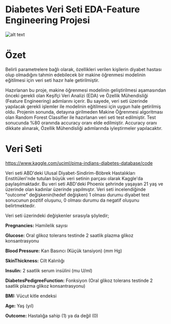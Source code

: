 # Diabetes Veri Seti EDA-Feature Engineering Projesi
![alt text](https://cic.co.ke/wp-content/uploads/2020/11/Better-Technology-Means-Better-Care-for-Diabetes-Management.jpg)
# Özet
Belirli parametrelere bağlı olarak, özellikleri verilen kişilerin diyabet hastası olup olmadığını tahmin edebilecek bir makine öğrenmesi modelinin eğitilmesi için veri seti hazır hale getirilmiştir.

Hazırlanan bu proje, makine öğrenmesi modelinin geliştirilmesi aşamasından önceki gerekli olan Keşifçi Veri Analizi (EDA) ve Özellik Mühendisliği (Feature Engineering) adımlarını içerir. Bu sayede, veri seti üzerinde yapılacak gerekli işlemler ile modelinin eğitilmesi için uygun hale getirilmiş oldu.
Projenin sonunda, detayına girilmeden Makine Öğrenmesi algoritması olan Random Forest Classifier ile hazırlanan veri seti test edilmiştir. Test sonucunda %80 oranında accuracy oranı elde edilmiştir. Accuracy oranı dikkate alınarak, Özellik Mühendisliği adımlarında iyleştirmeler yapılacaktır.

# Veri Seti
https://www.kaggle.com/uciml/pima-indians-diabetes-database/code

Veri seti ABD'deki Ulusal Diyabet-Sindirim-Böbrek Hastalıkları Enstitüleri'nde tutulan büyük veri setinin parçası olarak Kaggle'da paylaşılmaktadır. Bu veri seti ABD'deki Phoenix şehrinde yaşayan 21 yaş ve üzerinde olan kadınlar üzerinde yapılmıştır. Veri seti incelendiğinde "outcome" değişkenin(hedef değişken) 1 olması durumu diyabet test sonucunun pozitif oluşunu, 0 olması durumu da negatif oluşunu belirtmektedir. 

Veri seti üzerindeki değişkenler sırasıyla şöyledir;

**Pregnancies:** Hamilelik sayısı

**Glucose:** Oral glikoz tolerans testinde 2 saatlik plazma glikoz konsantrasyonu

**Blood Pressure:** Kan Basıncı (Küçük tansiyon) (mm Hg)

**SkinThickness:** Cilt Kalınlığı

**Insulin:** 2 saatlik serum insülini (mu U/ml)

**DiabetesPedigreeFunction:** Fonksiyon (Oral glikoz tolerans testinde 2 saatlik plazma glikoz konsantrasyonu)

**BMI:** Vücut kitle endeksi

**Age:** Yaş (yıl)

**Outcome:** Hastalığa sahip (1) ya da değil (0)


